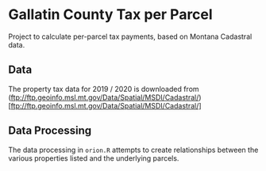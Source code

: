 # Gallatin County Tax per Parcel

Project to calculate per-parcel tax payments, based on Montana Cadastral data.

## Data

The property tax data for 2019 / 2020 is downloaded from (ftp://ftp.geoinfo.msl.mt.gov/Data/Spatial/MSDI/Cadastral/)[ftp://ftp.geoinfo.msl.mt.gov/Data/Spatial/MSDI/Cadastral/]

## Data Processing

The data processing in `orion.R` attempts to create relationships between the various properties listed and the underlying parcels.